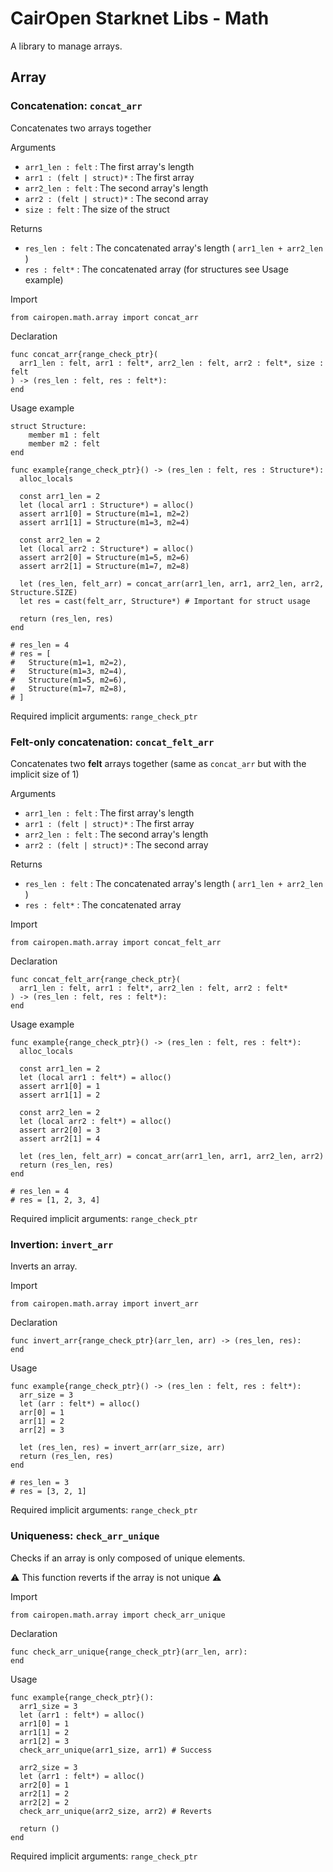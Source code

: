 # CairOpen Starknet Libs - Math

A library to manage arrays.

## Array

### Concatenation: `concat_arr`

Concatenates two arrays together

Arguments

- `arr1_len : felt` : The first array's length
- `arr1 : (felt | struct)*` : The first array
- `arr2_len : felt` : The second array's length
- `arr2 : (felt | struct)*` : The second array
- `size : felt` : The size of the struct

Returns

- `res_len : felt` : The concatenated array's length ( `arr1_len + arr2_len` )
- `res : felt*` : The concatenated array (for structures see Usage example)

Import

```cairo
from cairopen.math.array import concat_arr
```

Declaration

```cairo
func concat_arr{range_check_ptr}(
  arr1_len : felt, arr1 : felt*, arr2_len : felt, arr2 : felt*, size : felt
) -> (res_len : felt, res : felt*):
end
```

Usage example

```cairo
struct Structure:
    member m1 : felt
    member m2 : felt
end

func example{range_check_ptr}() -> (res_len : felt, res : Structure*):
  alloc_locals

  const arr1_len = 2
  let (local arr1 : Structure*) = alloc()
  assert arr1[0] = Structure(m1=1, m2=2)
  assert arr1[1] = Structure(m1=3, m2=4)

  const arr2_len = 2
  let (local arr2 : Structure*) = alloc()
  assert arr2[0] = Structure(m1=5, m2=6)
  assert arr2[1] = Structure(m1=7, m2=8)

  let (res_len, felt_arr) = concat_arr(arr1_len, arr1, arr2_len, arr2, Structure.SIZE)
  let res = cast(felt_arr, Structure*) # Important for struct usage

  return (res_len, res)
end

# res_len = 4
# res = [
#   Structure(m1=1, m2=2),
#   Structure(m1=3, m2=4),
#   Structure(m1=5, m2=6),
#   Structure(m1=7, m2=8),
# ]
```

Required implicit arguments: `range_check_ptr`

### Felt-only concatenation: `concat_felt_arr`

Concatenates two **felt** arrays together (same as `concat_arr` but with the implicit size of 1)

Arguments

- `arr1_len : felt` : The first array's length
- `arr1 : (felt | struct)*` : The first array
- `arr2_len : felt` : The second array's length
- `arr2 : (felt | struct)*` : The second array

Returns

- `res_len : felt` : The concatenated array's length ( `arr1_len + arr2_len` )
- `res : felt*` : The concatenated array

Import

```cairo
from cairopen.math.array import concat_felt_arr
```

Declaration

```cairo
func concat_felt_arr{range_check_ptr}(
  arr1_len : felt, arr1 : felt*, arr2_len : felt, arr2 : felt*
) -> (res_len : felt, res : felt*):
end
```

Usage example

```cairo
func example{range_check_ptr}() -> (res_len : felt, res : felt*):
  alloc_locals

  const arr1_len = 2
  let (local arr1 : felt*) = alloc()
  assert arr1[0] = 1
  assert arr1[1] = 2

  const arr2_len = 2
  let (local arr2 : felt*) = alloc()
  assert arr2[0] = 3
  assert arr2[1] = 4

  let (res_len, felt_arr) = concat_arr(arr1_len, arr1, arr2_len, arr2)
  return (res_len, res)
end

# res_len = 4
# res = [1, 2, 3, 4]
```

Required implicit arguments: `range_check_ptr`

### Invertion: `invert_arr`

Inverts an array.

Import

```cairo
from cairopen.math.array import invert_arr
```

Declaration

```cairo
func invert_arr{range_check_ptr}(arr_len, arr) -> (res_len, res):
end
```

Usage

```cairo
func example{range_check_ptr}() -> (res_len : felt, res : felt*):
  arr_size = 3
  let (arr : felt*) = alloc()
  arr[0] = 1
  arr[1] = 2
  arr[2] = 3

  let (res_len, res) = invert_arr(arr_size, arr)
  return (res_len, res)
end

# res_len = 3
# res = [3, 2, 1]
```

Required implicit arguments: `range_check_ptr`

### Uniqueness: `check_arr_unique`

Checks if an array is only composed of unique elements.

⚠️ This function reverts if the array is not unique ⚠️

Import

```cairo
from cairopen.math.array import check_arr_unique
```

Declaration

```cairo
func check_arr_unique{range_check_ptr}(arr_len, arr):
end
```

Usage

```cairo
func example{range_check_ptr}():
  arr1_size = 3
  let (arr1 : felt*) = alloc()
  arr1[0] = 1
  arr1[1] = 2
  arr1[2] = 3
  check_arr_unique(arr1_size, arr1) # Success

  arr2_size = 3
  let (arr1 : felt*) = alloc()
  arr2[0] = 1
  arr2[1] = 2
  arr2[2] = 2
  check_arr_unique(arr2_size, arr2) # Reverts

  return ()
end
```

Required implicit arguments: `range_check_ptr`

